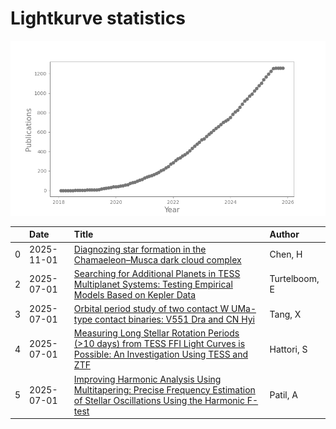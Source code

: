 
<h1>Lightkurve statistics</h1>

![publications](out/lightkurve-publications.png)  

|    | Date       | Title                                                                                                                                                                                               | Author        |
|---:|:-----------|:----------------------------------------------------------------------------------------------------------------------------------------------------------------------------------------------------|:--------------|
|  0 | 2025-11-01 | [Diagnozing star formation in the Chamaeleon–Musca dark cloud complex](https://ui.adsabs.harvard.edu/abs/2025NewA..12002421C/abstract)                                                              | Chen, H       |
|  2 | 2025-07-01 | [Searching for Additional Planets in TESS Multiplanet Systems: Testing Empirical Models Based on Kepler Data](https://ui.adsabs.harvard.edu/abs/2025AJ....170....3T/abstract)                       | Turtelboom, E |
|  3 | 2025-07-01 | [Orbital period study of two contact W UMa-type contact binaries: V551 Dra and CN Hyi](https://ui.adsabs.harvard.edu/abs/2025NewA..11702357T/abstract)                                              | Tang, X       |
|  4 | 2025-07-01 | [Measuring Long Stellar Rotation Periods (&gt;10 days) from TESS FFI Light Curves is Possible: An Investigation Using TESS and ZTF](https://ui.adsabs.harvard.edu/abs/2025AJ....170...15H/abstract) | Hattori, S    |
|  5 | 2025-07-01 | [Improving Harmonic Analysis Using Multitapering: Precise Frequency Estimation of Stellar Oscillations Using the Harmonic F-test](https://ui.adsabs.harvard.edu/abs/2025AJ....170....7P/abstract)   | Patil, A      |
    